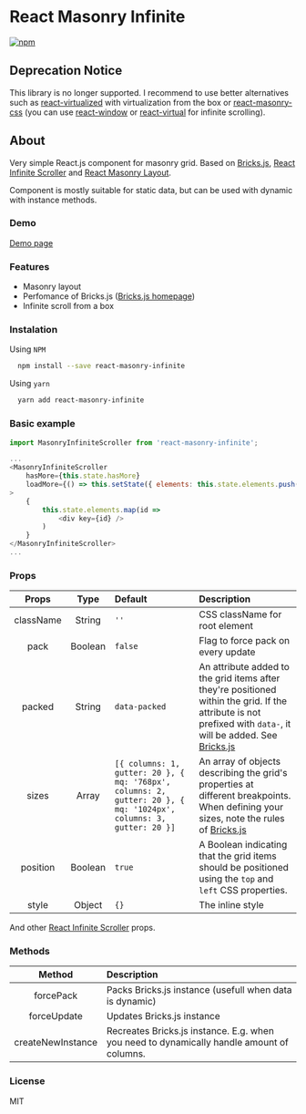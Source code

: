 # React Masonry Infinite

[![npm](https://img.shields.io/npm/dy/localeval.svg)](https://npmjs.com/react-masonry-infinite)

## Deprecation Notice

This library is no longer supported. I recommend to use better alternatives such as [react-virtualized](https://github.com/bvaughn/react-virtualized) with virtualization from the box or [react-masonry-css](https://github.com/paulcollett/react-masonry-css) (you can use [react-window](https://github.com/bvaughn/react-window) or [react-virtual](https://github.com/tannerlinsley/react-virtual) for infinite scrolling).

## About

Very simple React.js component for masonry grid. Based on [Bricks.js](https://github.com/callmecavs/bricks.js), [React Infinite Scroller](https://github.com/CassetteRocks/react-infinite-scroller) and [React Masonry Layout](https://github.com/scarletsky/react-masonry-layout).

Component is mostly suitable for static data, but can be used with dynamic with instance methods.

### Demo
[Demo page](https://skoob13.github.io/react-masonry-infinite)

### Features
- Masonry layout
- Perfomance of Bricks.js ([Bricks.js homepage](http://callmecavs.com/bricks.js/))
- Infinite scroll from a box

### Instalation

Using `NPM`

```sh
  npm install --save react-masonry-infinite 
```

Using `yarn`

```sh
  yarn add react-masonry-infinite 
```

### Basic example
```js
import MasonryInfiniteScroller from 'react-masonry-infinite';

...
<MasonryInfiniteScroller
    hasMore={this.state.hasMore}
    loadMore={() => this.setState({ elements: this.state.elements.push("Element") })}
>
    {
        this.state.elements.map(id =>
            <div key={id} />
        )
    }
</MasonryInfiniteScroller>
...
```

### Props

|Props|Type|Default|Description|
|:-:|:-:|:--|:--|
|        className          |       String      |        `''`      | CSS className for root element           |
|      pack        |       Boolean      |    `false`   | Flag to force pack on every update |
|      packed        |       String      |    `data-packed`   | An attribute added to the grid items after they're positioned within the grid. If the attribute is not prefixed with `data-`, it will be added. See [Bricks.js](https://github.com/callmecavs/bricks.js) |
|       sizes         |       Array       |    `[{ columns: 1, gutter: 20 }, { mq: '768px', columns: 2, gutter: 20 }, { mq: '1024px', columns: 3, gutter: 20 }]` | An array of objects describing the grid's properties at different breakpoints. When defining your sizes, note the rules of [Bricks.js](https://github.com/callmecavs/bricks.js) |
|       position        |       Boolean      |         `true`       | A Boolean indicating that the grid items should be positioned using the `top` and `left` CSS properties. |
|       style        |       Object      |         `{}`       | The inline style |

And other [React Infinite Scroller](https://github.com/CassetteRocks/react-infinite-scroller) props.

### Methods

|Method|Description|
|:-:|:--|
|forcePack|Packs Bricks.js instance (usefull when data is dynamic)|
|forceUpdate|Updates Bricks.js instance|
|createNewInstance|Recreates Bricks.js instance. E.g. when you need to dynamically handle amount of columns.|

### License
MIT
